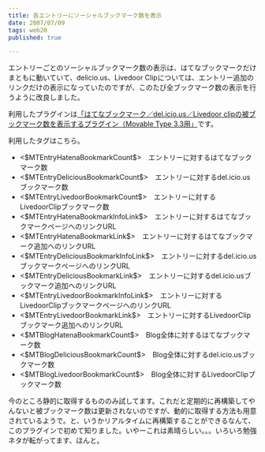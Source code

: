 ```yaml
---
title: 各エントリーにソーシャルブックマーク数を表示
date: 2007/07/09
tags: web20
published: true

---
```


<p>エントリーごとのソーシャルブックマーク数の表示は、はてなブックマークだけまともに動いていて、delicio.us、Livedoor Clipについては、エントリー追加のリンクだけの表示になっていたのですが、このたび全ブックマーク数の表示を行うように改良しました。</p>

<p>利用したプラグインは<a href="http://www.h-fj.com/blog/archives/2007/01/02-101021.php">「はてなブックマーク／del.icio.us／Livedoor clipの被ブックマーク数を表示するプラグイン（Movable Type 3.3用」</a>です。</p>

<p>利用したタグはこちら。</p>

<p>
<ul>
<li>&lt;$MTEntryHatenaBookmarkCount$&gt;　エントリーに対するはてなブックマーク数</li>
<li>&lt;$MTEntryDeliciousBookmarkCount$&gt;　エントリーに対するdel.icio.usブックマーク数</li>
<li>&lt;$MTEntryLivedoorBookmarkCount$&gt;　エントリーに対するLivedoorClipブックマーク数</li>
<li>&lt;$MTEntryHatenaBookmarkInfoLink$&gt;　エントリーに対するはてなブックマークページへのリンクURL</li>
<li>&lt;$MTEntryHatenaBookmarkLink$&gt;　エントリーに対するはてなブックマーク追加へのリンクURL</li>
<li>&lt;$MTEntryDeliciousBookmarkInfoLink$&gt;　エントリーに対するdel.icio.usブックマークページへのリンクURL</li>
<li>&lt;$MTEntryDeliciousBookmarkLink$&gt;　エントリーに対するdel.icio.usブックマーク追加へのリンクURL</li>
<li>&lt;$MTEntryLivedoorBookmarkInfoLink$&gt;　エントリーに対するLivedoorClipブックマークページへのリンクURL</li>
<li>&lt;$MTEntryLivedoorBookmarkLink$&gt;　エントリーに対するLivedoorClipブックマーク追加へのリンクURL</li>
<li>&lt;$MTBlogHatenaBookmarkCount$&gt;　Blog全体に対するはてなブックマーク数</li>
<li>&lt;$MTBlogDeliciousBookmarkCount$&gt;　Blog全体に対するdel.icio.usブックマーク数</li>
<li>&lt;$MTBlogLivedoorBookmarkCount$&gt;　Blog全体に対するLivedoorClipブックマーク数</li>
</ul>
</p>

<p>今のところ静的に取得するもののみ試してます。これだと定期的に再構築してやんないと被ブックマーク数は更新されないのですが、動的に取得する方法も用意されているようで。と、いうかリアルタイムに再構築することができるなんて、このプラグインで初めて知りました。いやーこれは素晴らしい。。。いろいろ勉強ネタが転がってます、ほんと。</p>
